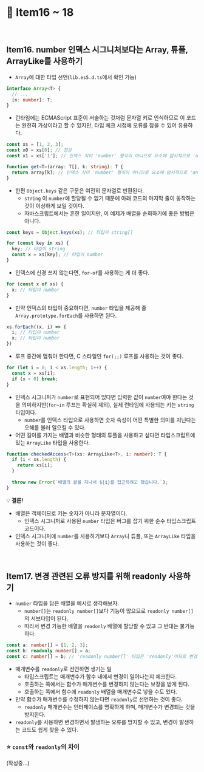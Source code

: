 # :page_facing_up: Item16 ~ 18

<br>

## Item16. number 인덱스 시그니처보다는 Array, 튜플, ArrayLike를 사용하기

- `Array`에 대한 타입 선언(`lib.es5.d.ts`에서 확인 가능)

```typescript
interface Array<T> {
  // ...
  [n: number]: T;
}
```

- 런타임에는 ECMAScript 표준이 서술하는 것처럼 문자열 키로 인식하므로 이 코드는 완전히 가상이라고 할 수 있지만, 타입 체크 시점에 오류를 잡을 수 있어 유용하다.

```typescript
const xs = [1, 2, 3];
const x0 = xs[0]; // 정상
const x1 = xs['1']; // 인덱스 식이 'number' 형식이 아니므로 요소에 암시적으로 'any' 형식이 있습니다.

function get<T>(array: T[], k: string): T {
  return array[k]; // 인덱스 식이 'number' 형식이 아니므로 요소에 암시적으로 'any' 형식이 있습니다.
}
```

- 한편 `Object.keys` 같은 구문은 여전히 문자열로 반환된다.
  - `string` 이 `number`에 할당될 수 없기 때문에 아래 코드의 마지막 줄이 동작하는 것이 이상하게 보일 것이다.
  - 자바스크립트에서는 흔한 일이지만, 이 예제가 배열을 순회하기에 좋은 방법은 아니다.

```typescript
const keys = Object.keys(xs); // 타입이 string[]

for (const key in xs) {
  key; // 타입이 string
  const x = xs[key]; // 타입이 number
}
```

- 인덱스에 신경 쓰지 않는다면, `for~of`를 사용하는 게 더 좋다.

```typescript
for (const x of xs) {
  x; // 타입이 number
}
```

- 만약 인덱스의 타입이 중요하다면, `number` 타입을 제공해 줄 `Array.prototype.forEach`를 사용하면 된다.

```typescript
xs.forEach((x, i) => {
  i; // 타입이 number
  x; // 타입이 number
})
```

- 루프 중간에 멈춰야 한다면, C 스타일인 `for(;;)` 루프를 사용하는 것이 좋다.

```typescript
for (let i = 0; i < xs.length; i++) {
  const x = xs[i];
  if (x < 0) break;
}
```

- 인덱스 시그니처가 `number`로 표현되어 있다면 입력한 값이 `number`여야 한다는 것을 의미하지만(`for~in` 루프는 확실히 제외), 실제 런타임에 사용되는 키는 `string` 타입이다.
  - `number`를 인덱스 타입으로 사용하면 숫자 속성이 어떤 특별한 의미를 지닌다는 오해를 불러 일으킬 수 있다.
- 어떤 길이를 가지는 배열과 비슷한 형태의 튜플을 사용하고 싶다면 타입스크립트에 있는 `ArrayLike` 타입을 사용한다.

```typescript
function checkedAccess<T>(xs: ArrayLike<T>, i: number): T {
  if (i < xs.length) {
    return xs[i];
  }
    
  throw new Error(`배열의 끝을 지나서 ${i}를 접근하려고 했습니다.`);
}
```

:bulb: <b>결론!</b>

- 배열은 객체이므로 키는 숫자가 아니라 문자열이다.
  - 인덱스 시그니처로 사용된 `number` 타입은 버그를 잡기 위한 순수 타입스크립트 코드이다.
- 인덱스 시그니처에 `number`를 사용하기보다 `Array`나 튜플, 또는 `ArrayLike` 타입을 사용하는 것이 좋다.

<br>

## Item17. 변경 관련된 오류 방지를 위해 readonly 사용하기

- `number` 타입을 담은 배열을 예시로 생각해보자.
  - `number[]`는 `readonly number[]`보다 기능이 많으므로 `readonly number[]`의 서브타입이 된다.
  - 따라서 변경 가능한 배열을 `readonly` 배열에 할당할 수 있고 그 반대는 불가능하다.

```typescript
const a: number[] = [1, 2, 3];
const b: readonly number[] = a;
const c: number[] = b; // 'readonly number[]' 타입은 'readonly'이므로 변경 가능한 'number[]' 타입에 할당될 수 없습니다.
```

- 매개변수를 `readonly`로 선언하면 생기는 일
  - 타입스크립트는 매개변수가 함수 내에서 변경이 일어나는지 체크한다.
  - 호출하는 쪽에서는 함수가 매개변수를 변경하지 않는다는 보장을 받게 된다.
  - 호출하는 쪽에서 함수에 `readonly` 배열을 매개변수로 넣을 수도 있다.
- 만약 함수가 매개변수를 수정하지 않는다면 `readonly`로 선언하는 것이 좋다.
  - `readonly` 매개변수는 인터페이스를 명확하게 하며, 매개변수가 변경되는 것을 방지한다.
- `readonly`를 사용하면 변경하면서 발생하는 오류를 방지할 수 있고, 변경이 발생하는 코드도 쉽게 찾을 수 있다.

### :star: `const`와 `readonly`의 차이

(작성중...)
